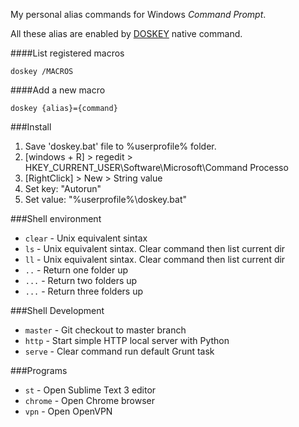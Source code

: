My personal alias commands for Windows _Command Prompt_.

All these alias are enabled by [DOSKEY](https://msdn.microsoft.com/en-us/library/windows/desktop/ms682057(v=vs.85).aspx) native command.

####List registered macros
```shell
doskey /MACROS
```
####Add a new macro
```shell
doskey {alias}={command}
```

###Install
1. Save 'doskey.bat' file to %userprofile% folder.
1. [windows + R] > regedit > HKEY_CURRENT_USER\Software\Microsoft\Command Processo
1. [RightClick] > New > String value
1. Set key: "Autorun"
1. Set value: "%userprofile%\doskey.bat"

###Shell environment
* `clear` - Unix equivalent sintax
* `ls` - Unix equivalent sintax. Clear command then list current dir
* `ll` - Unix equivalent sintax. Clear command then list current dir
* `..` - Return one folder up
* `...` - Return two folders up
* `...` - Return three folders up

###Shell Development
* `master` - Git checkout to master branch
* `http` - Start simple HTTP local server with Python
* `serve` - Clear command run default Grunt task

###Programs
* `st` - Open Sublime Text 3 editor
* `chrome` - Open Chrome browser
* `vpn` - Open OpenVPN
